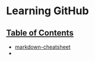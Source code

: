 # Learning GitHub

## <ins>Table of Contents</ins> 
- [markdown-cheatsheet](.\learning\github\markdown-cheatsheet.md)
- 
